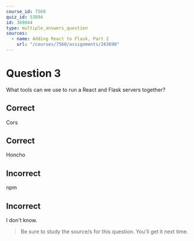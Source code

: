 ```yaml
---
course_id: 7560
quiz_id: 53894
id: 369044
type: multiple_answers_question
sources:
  - name: Adding React to Flask, Part 2
    url: "/courses/7560/assignments/263690"
---
```


# Question 3

What tools can we use to run a React and Flask servers together?

## Correct

Cors

## Correct

Honcho

## Incorrect

npm

## Incorrect

I don't know.

> Be sure to study the source/s for this question. You'll get it next time.
